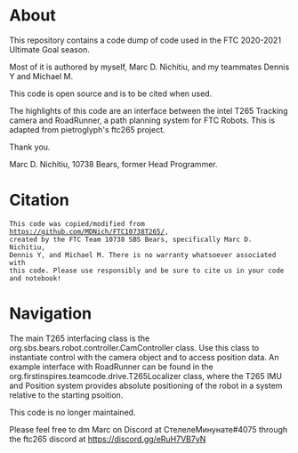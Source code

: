 # About

This repository contains a code dump of code used in the FTC 2020-2021 Ultimate Goal season. 

Most of it is authored by myself, Marc D. Nichitiu, and my teammates Dennis Y and Michael M.

This code is open source and is to be cited when used. 

The highlights of this code are an interface between the intel T265 Tracking camera and RoadRunner, a path planning system for FTC Robots. This is adapted from pietroglyph's ftc265 project.

Thank you.

Marc D. Nichitiu, 10738 Bears, former Head Programmer.



# Citation

<code>This code was copied/modified from https://github.com/MDNich/FTC10738T265/, created by the FTC Team 10738 SBS Bears, specifically Marc D. Nichitiu, Dennis Y, and Michael M. There is no warranty whatsoever associated with this code. Please use responsibly and be sure to cite us in your code and notebook!</code>


# Navigation

The main T265 interfacing class is the org.sbs.bears.robot.controller.CamController class. Use this class to instantiate control with the camera object and to access position data. An example interface with RoadRunner can be found in the org.firstinspires.teamcode.drive.T265Localizer class, where the T265 IMU and Position system provides absolute positioning of the robot in a system relative to the starting psoition.

This code is no longer maintained.

Please feel free to dm Marc on Discord at СтелелеМинунате#4075 through the ftc265 discord at https://discord.gg/eRuH7VB7yN
